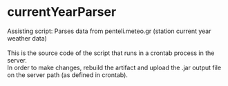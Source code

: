 # currentYearParser
Assisting script: Parses data from penteli.meteo.gr (station current year weather data)
<br/><br/>
This is the source code of the script that runs in a crontab process in the server. <br/>
In order to make changes, rebuild the artifact and upload the .jar output file on the server path (as defined in crontab).
